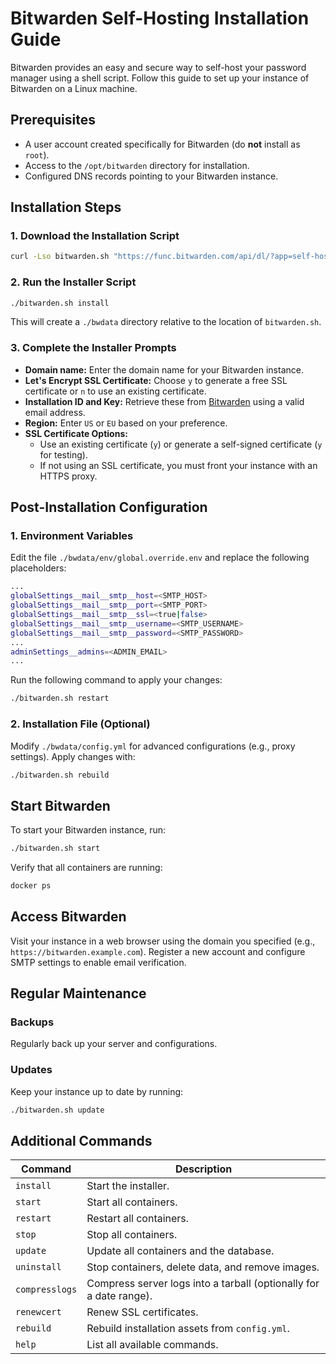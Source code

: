 # Bitwarden Self-Hosting Installation Guide

Bitwarden provides an easy and secure way to self-host your password manager using a shell script. Follow this guide to set up your instance of Bitwarden on a Linux machine.

## Prerequisites

- A user account created specifically for Bitwarden (do **not** install as `root`).
- Access to the `/opt/bitwarden` directory for installation.
- Configured DNS records pointing to your Bitwarden instance.

## Installation Steps

### 1. Download the Installation Script
```bash
curl -Lso bitwarden.sh "https://func.bitwarden.com/api/dl/?app=self-host&platform=linux" && chmod 700 bitwarden.sh
```

### 2. Run the Installer Script
```bash
./bitwarden.sh install
```
This will create a `./bwdata` directory relative to the location of `bitwarden.sh`.

### 3. Complete the Installer Prompts
- **Domain name:** Enter the domain name for your Bitwarden instance.
- **Let's Encrypt SSL Certificate:** Choose `y` to generate a free SSL certificate or `n` to use an existing certificate.
- **Installation ID and Key:** Retrieve these from [Bitwarden](https://bitwarden.com/host) using a valid email address.
- **Region:** Enter `US` or `EU` based on your preference.
- **SSL Certificate Options:**
  - Use an existing certificate (`y`) or generate a self-signed certificate (`y` for testing).
  - If not using an SSL certificate, you must front your instance with an HTTPS proxy.

## Post-Installation Configuration

### 1. Environment Variables
Edit the file `./bwdata/env/global.override.env` and replace the following placeholders:

```bash
...
globalSettings__mail__smtp__host=<SMTP_HOST>
globalSettings__mail__smtp__port=<SMTP_PORT>
globalSettings__mail__smtp__ssl=<true|false>
globalSettings__mail__smtp__username=<SMTP_USERNAME>
globalSettings__mail__smtp__password=<SMTP_PASSWORD>
...
adminSettings__admins=<ADMIN_EMAIL>
...
```

Run the following command to apply your changes:
```bash
./bitwarden.sh restart
```

### 2. Installation File (Optional)
Modify `./bwdata/config.yml` for advanced configurations (e.g., proxy settings). Apply changes with:
```bash
./bitwarden.sh rebuild
```

## Start Bitwarden

To start your Bitwarden instance, run:
```bash
./bitwarden.sh start
```

Verify that all containers are running:
```bash
docker ps
```

## Access Bitwarden
Visit your instance in a web browser using the domain you specified (e.g., `https://bitwarden.example.com`). Register a new account and configure SMTP settings to enable email verification.

## Regular Maintenance

### Backups
Regularly back up your server and configurations.

### Updates
Keep your instance up to date by running:
```bash
./bitwarden.sh update
```

## Additional Commands

| Command         | Description                                                       |
|-----------------|-------------------------------------------------------------------|
| `install`       | Start the installer.                                              |
| `start`         | Start all containers.                                             |
| `restart`       | Restart all containers.                                           |
| `stop`          | Stop all containers.                                              |
| `update`        | Update all containers and the database.                           |
| `uninstall`     | Stop containers, delete data, and remove images.                  |
| `compresslogs`  | Compress server logs into a tarball (optionally for a date range).|
| `renewcert`     | Renew SSL certificates.                                           |
| `rebuild`       | Rebuild installation assets from `config.yml`.                    |
| `help`          | List all available commands.                                      |


